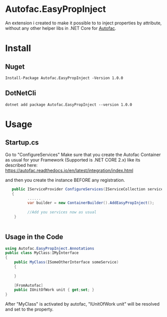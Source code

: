 # Autofac.EasyPropInject
An extension i created to make it possible to to  inject properties by attribute, without any other helper libs in  .NET Core for [Autofac](https://github.com/autofac/Autofac).

# Install
## Nuget
`Install-Package Autofac.EasyPropInject -Version 1.0.0`
## DotNetCli
`dotnet add package Autofac.EasyPropInject --version 1.0.0`


# Usage
## Startup.cs
Go to  "ConfigureServices"
Make sure that you create the Autofac Container as usual for your Framework (Supported is .NET CORE 2.x) like its described here:
https://autofac.readthedocs.io/en/latest/integration/index.html


and then you create the instance BEFORE any registration.
```c#
   public IServiceProvider ConfigureServices(IServiceCollection services)
   {
          ......
          var builder = new ContainerBuilder().AddEasyPropInject();
          
          //Add you services now as usual 
    }
    
```

## Usage in the Code
```c#
using Autofac.EasyPropInject.Annotations
public class MyClass:IMyInterface 
{ 
    public MyClass(ISomeOtherInterface someService) 
    { 
      
    }
    
    [FromAutofac]
    public IUnitOfWork unit { get;set; }
}
```
After "MyClass" is  activated by autofac,  "IUnitOfWork unit" will be resolved and set to the property.
